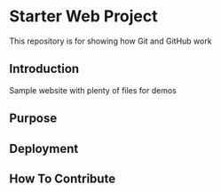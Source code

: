 # Starter Web Project

This repository is for showing how Git and GitHub work

## Introduction

Sample website with plenty of files for demos

## Purpose

## Deployment

## How To Contribute 